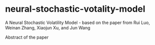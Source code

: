 # neural-stochastic-votality-model
A Neural Stochastic Volatility Model - based on the paper from Rui Luo, Weinan Zhang, Xiaojun Xu, and Jun Wang

Abstract of the paper


